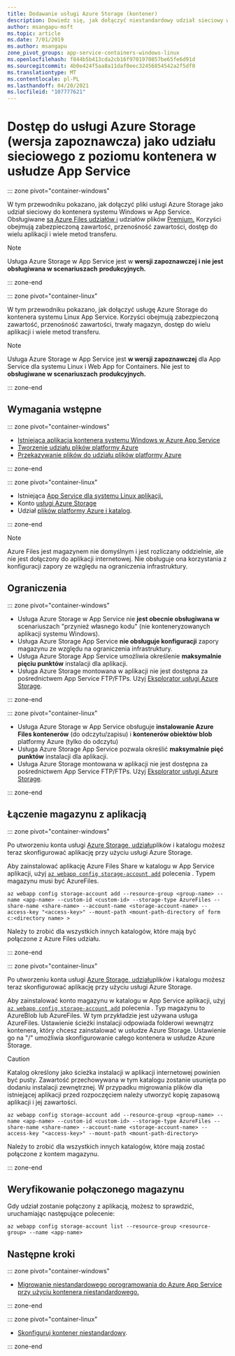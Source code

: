 ```yaml
---
title: Dodawanie usługi Azure Storage (kontener)
description: Dowiedz się, jak dołączyć niestandardowy udział sieciowy w konteneryzowanej aplikacji w Azure App Service. Udostępnianie plików między aplikacjami, zdalne zarządzanie zawartością statyczną i uzyskiwanie dostępu lokalnego itp.
author: msangapu-msft
ms.topic: article
ms.date: 7/01/2019
ms.author: msangapu
zone_pivot_groups: app-service-containers-windows-linux
ms.openlocfilehash: f844b5b413cda2cb16f9701970857be65fe6d91d
ms.sourcegitcommit: 4b0e424f5aa8a11daf0eec32456854542a2f5df0
ms.translationtype: MT
ms.contentlocale: pl-PL
ms.lasthandoff: 04/20/2021
ms.locfileid: "107777621"
---
```

# <a name="access-azure-storage-preview-as-a-network-share-from-a-container-in-app-service"></a>Dostęp do usługi Azure Storage (wersja zapoznawcza) jako udziału sieciowego z poziomu kontenera w usłudze App Service

::: zone pivot="container-windows"

W tym przewodniku pokazano, jak dołączyć pliki usługi Azure Storage jako udział sieciowy do kontenera systemu Windows w App Service. Obsługiwane [są Azure Files udziałów i](../storage/files/storage-how-to-use-files-cli.md) udziałów plików [Premium.](../storage/files/storage-how-to-create-file-share.md) Korzyści obejmują zabezpieczoną zawartość, przenośność zawartości, dostęp do wielu aplikacji i wiele metod transferu.

> [!NOTE]
>Usługa Azure Storage w App Service jest w **wersji zapoznawczej** **i nie jest obsługiwana w scenariuszach** **produkcyjnych.**

::: zone-end

::: zone pivot="container-linux"

W tym przewodniku pokazano, jak dołączyć usługę Azure Storage do kontenera systemu Linux App Service. Korzyści obejmują zabezpieczoną zawartość, przenośność zawartości, trwały magazyn, dostęp do wielu aplikacji i wiele metod transferu.

> [!NOTE]
>Usługa Azure Storage w App Service jest **w wersji zapoznawczej** dla App Service dla systemu Linux i Web App for Containers. Nie jest to **obsługiwane w scenariuszach** **produkcyjnych.**

::: zone-end

## <a name="prerequisites"></a>Wymagania wstępne

::: zone pivot="container-windows"

- [Istniejąca aplikacja kontenera systemu Windows w Azure App Service](quickstart-custom-container.md)
- [Tworzenie udziału plików platformy Azure](../storage/files/storage-how-to-use-files-cli.md)
- [Przekazywanie plików do udziału plików platformy Azure](../storage/files/storage-how-to-create-file-share.md)

::: zone-end

::: zone pivot="container-linux"

- Istniejąca [App Service dla systemu Linux aplikacji.](index.yml)
- Konto [usługi Azure Storage](../storage/common/storage-account-create.md?tabs=azure-cli)
- Udział [plików platformy Azure i katalog](../storage/files/storage-how-to-use-files-cli.md).

::: zone-end

> [!NOTE]
> Azure Files jest magazynem nie domyślnym i jest rozliczany oddzielnie, ale nie jest dołączony do aplikacji internetowej. Nie obsługuje ona korzystania z konfiguracji zapory ze względu na ograniczenia infrastruktury.
>

## <a name="limitations"></a>Ograniczenia

::: zone pivot="container-windows"

- Usługa Azure Storage w App Service nie **jest obecnie obsługiwana w** scenariuszach "przynieź własnego kodu" (nie konteneryzowanych aplikacji systemu Windows).
- Usługa Azure Storage App Service **nie obsługuje konfiguracji** zapory magazynu ze względu na ograniczenia infrastruktury. 
- Usługa Azure Storage App Service umożliwia określenie **maksymalnie pięciu punktów** instalacji dla aplikacji.
- Usługa Azure Storage montowana w aplikacji nie jest dostępna za pośrednictwem App Service FTP/FTPs. Użyj [Eksplorator usługi Azure Storage](https://azure.microsoft.com/features/storage-explorer/).

::: zone-end

::: zone pivot="container-linux"

- Usługa Azure Storage w App Service obsługuje **instalowanie Azure Files kontenerów** (do odczytu/zapisu) i **kontenerów obiektów blob** platformy Azure (tylko do odczytu)
- Usługa Azure Storage App Service pozwala określić **maksymalnie pięć punktów** instalacji dla aplikacji.
- Usługa Azure Storage montowana w aplikacji nie jest dostępna za pośrednictwem App Service FTP/FTPs. Użyj [Eksplorator usługi Azure Storage](https://azure.microsoft.com/features/storage-explorer/).

::: zone-end

## <a name="link-storage-to-your-app"></a>Łączenie magazynu z aplikacją

::: zone pivot="container-windows"

Po utworzeniu konta usługi [Azure Storage, udziału](#prerequisites)plików i katalogu możesz teraz skonfigurować aplikację przy użyciu usługi Azure Storage.

Aby zainstalować aplikację Azure Files Share w katalogu w App Service aplikacji, użyj [`az webapp config storage-account add`](/cli/azure/webapp/config/storage-account#az_webapp_config_storage_account_add) polecenia . Typem magazynu musi być AzureFiles.

```azurecli
az webapp config storage-account add --resource-group <group-name> --name <app-name> --custom-id <custom-id> --storage-type AzureFiles --share-name <share-name> --account-name <storage-account-name> --access-key "<access-key>" --mount-path <mount-path-directory of form c:<directory name> >
```

Należy to zrobić dla wszystkich innych katalogów, które mają być połączone z Azure Files udziału.

::: zone-end

::: zone pivot="container-linux"

Po utworzeniu konta usługi [Azure Storage, udziału](#prerequisites)plików i katalogu możesz teraz skonfigurować aplikację przy użyciu usługi Azure Storage.

Aby zainstalować konto magazynu w katalogu w App Service aplikacji, użyj [`az webapp config storage-account add`](/cli/azure/webapp/config/storage-account#az_webapp_config_storage_account_add) polecenia . Typ magazynu to AzureBlob lub AzureFiles. W tym przykładzie jest używana usługa AzureFiles. Ustawienie ścieżki instalacji odpowiada folderowi wewnątrz kontenera, który chcesz zainstalować w usłudze Azure Storage. Ustawienie go na "/" umożliwia skonfigurowanie całego kontenera w usłudze Azure Storage.


> [!CAUTION]
> Katalog określony jako ścieżka instalacji w aplikacji internetowej powinien być pusty. Zawartość przechowywana w tym katalogu zostanie usunięta po dodaniu instalacji zewnętrznej. W przypadku migrowania plików dla istniejącej aplikacji przed rozpoczęciem należy utworzyć kopię zapasową aplikacji i jej zawartości.
>

```azurecli
az webapp config storage-account add --resource-group <group-name> --name <app-name> --custom-id <custom-id> --storage-type AzureFiles --share-name <share-name> --account-name <storage-account-name> --access-key "<access-key>" --mount-path <mount-path-directory>
```

Należy to zrobić dla wszystkich innych katalogów, które mają zostać połączone z kontem magazynu.

::: zone-end

## <a name="verify-linked-storage"></a>Weryfikowanie połączonego magazynu

Gdy udział zostanie połączony z aplikacją, możesz to sprawdzić, uruchamiając następujące polecenie:

```azurecli
az webapp config storage-account list --resource-group <resource-group> --name <app-name>
```

## <a name="next-steps"></a>Następne kroki

::: zone pivot="container-windows"

- [Migrowanie niestandardowego oprogramowania do Azure App Service przy użyciu kontenera niestandardowego.](tutorial-custom-container.md?pivots=container-windows)

::: zone-end

::: zone pivot="container-linux"

- [Skonfiguruj kontener niestandardowy](configure-custom-container.md?pivots=platform-linux).

::: zone-end